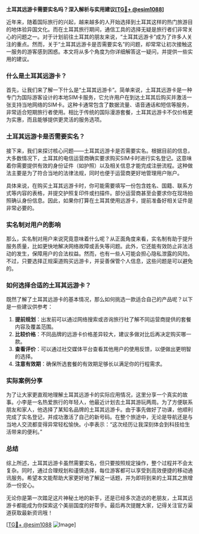 **土耳其远游卡需要实名吗？深入解析与实用建议[[TG💪+ @esim1088](https://t.me/s/esim1088)]**

近年来，随着国际旅行的兴起，越来越多的人开始选择到土耳其这样的热门旅游目的地体验异国文化。而在土耳其旅行期间，通信工具的选择无疑是旅行者们非常关心的问题之一。对于计划前往土耳其的朋友来说，“土耳其远游卡”成为了许多人关注的重点。然而，关于“土耳其远游卡是否需要实名”的问题，却常常让初次接触这一服务的游客感到困惑。本文将从多个角度为你详细解答这一疑问，并提供一些实用的建议。

### 什么是土耳其远游卡？

首先，让我们来了解一下什么是“土耳其远游卡”。简单来说，土耳其远游卡是一种专门为国际游客设计的本地SIM卡服务，它允许用户在到达土耳其后购买并激活一张支持当地网络的SIM卡。这种卡通常包含了数据流量、语音通话和短信等服务，非常适合短期旅行者使用。相比于传统的国际漫游套餐，土耳其远游卡不仅价格更为实惠，而且能够提供更灵活的服务选项。

### 土耳其远游卡是否需要实名？

接下来，我们来探讨核心问题——土耳其远游卡是否需要实名。根据目前的信息，大多数情况下，土耳其的电信运营商确实要求购买SIM卡时进行实名登记。这意味着你需要提供有效的身份证件（如护照）以及相关信息才能完成注册流程。这种做法主要是为了符合当地的法律法规，同时也便于运营商更好地管理用户账户。

具体来说，在购买土耳其远游卡时，你可能需要填写一份包含姓名、国籍、联系方式等内容的表格，并提交护照复印件或扫描件。部分运营商甚至会要求你在现场拍照确认身份信息。因此，如果你打算在土耳其使用远游卡，提前准备好相关证件是非常必要的。

### 实名制对用户的影响

那么，实名制对用户来说究竟意味着什么呢？从正面角度来看，实名制有助于提升服务质量，比如更快地解决网络故障或丢失等问题。此外，它还能有效防止非法活动的发生，保障用户的合法权益。然而，也有一些人可能会担心隐私泄露的风险。不过，只要选择正规渠道购买远游卡，并妥善保管个人信息，这些问题是可以避免的。

### 如何选择合适的土耳其远游卡？

既然了解了土耳其远游卡的基本情况，那么如何挑选一款适合自己的产品呢？以下是一些建议供参考：

1. **提前规划**：出发前可以通过网络搜索或咨询旅行社了解不同运营商提供的套餐内容及覆盖范围。
2. **比较价格**：不同品牌的远游卡价格差异较大，建议多做对比后再决定购买哪一款。
3. **查看评价**：可以通过社交媒体平台查看其他用户的使用反馈，以便做出更明智的选择。
4. **注意有效期**：确保所选套餐的有效期足够长以满足你的行程需求。

### 实际案例分享

为了让大家更直观地理解土耳其远游卡的实际应用情况，这里分享一个真实的故事。小李是一名热爱旅行的年轻人，他最近计划去土耳其游玩两周。为了方便联系朋友和家人，他选择了某知名品牌的土耳其远游卡。由于事先做好了功课，他顺利完成了实名登记，并成功激活了自己的新号码。在整个旅途中，无论是导航还是与当地人交流都变得异常轻松愉快。小李表示：“这次经历让我深刻体会到科技给生活带来的便利。”

### 总结

综上所述，土耳其远游卡虽然需要实名，但只要按照规定操作，整个过程并不会太复杂。同时，通过合理规划和谨慎选择，每位游客都可以享受到高效便捷的移动通讯服务。希望本文能帮助大家更好地了解这一话题，并为即将到来的土耳其之旅增添一份安心。

无论你是第一次踏足这片神秘土地的新手，还是已经多次造访的老朋友，土耳其远游卡都能成为你探索这个美丽国度的好帮手。最后再次提醒大家，记得关注官方渠道获取最新资讯哦！

[[TG💪+ @esim1088](https://t.me/s/esim1088) ![Image](https://i.postimg.cc/4NQfJmqS/Snipaste-2025-05-13-00-14-12.png)]